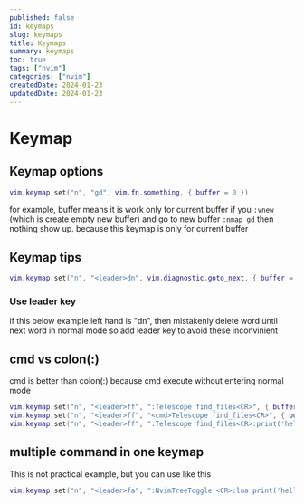 ```yaml
---
published: false
id: keymaps
slug: keymaps
title: Keymaps
summary: keymaps
toc: true
tags: ["nvim"]
categories: ["nvim"]
createdDate: 2024-01-23
updatedDate: 2024-01-23
---
```


# Keymap
## Keymap options
```lua
vim.keymap.set("n", "gd", vim.fn.something, { buffer = 0 })
```
for example, buffer means it is work only for current buffer 
if you `:vnew` (which is create empty new buffer) and go to new buffer `:nmap gd` then nothing show up.
because this keymap is only for current buffer

## Keymap tips
```lua
vim.keymap.set("n", "<leader>dn", vim.diagnostic.goto_next, { buffer = 0 })
```  

### Use leader key
if this below example left hand is "dn", then mistakenly delete word until next word in normal mode
so add leader key to avoid these inconvinient

## cmd vs colon(:)
cmd is better than colon(:)
because cmd execute without entering normal mode
```lua
vim.keymap.set("n", "<leader>ff", ":Telescope find_files<CR>", { buffer = 0 })
vim.keymap.set("n", "<leader>ff", "<cmd>Telescope find_files<CR>", { buffer = 0 })
vim.keymap.set("n", "<leader>ff", ":Telescope find_files<CR>:print('hello')", { buffer = 0 })
```

## multiple command in one keymap
This is not practical example, but you can use like this
```lua
vim.keymap.set("n", "<leader>fa", ":NvimTreeToggle <CR>:lua print('hello')<CR>", { buffer = 0 })
```
